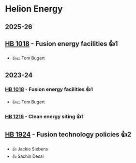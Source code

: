 # Helion Energy
## 2025-26

## [HB 1018](/bill/2025-26/hb/1018/) - Fusion energy facilities 👍1  
* 👍💵 Tom Bugert

## 2023-24

### [HB 1018](/bill/2023-24/hb/1018/) - Fusion energy facilities 👍1  
* 👍💵 Tom Bugert

### [HB 1216](/bill/2023-24/hb/1216/) - Clean energy siting 👍1  

## [HB 1924](/bill/2023-24/hb/1924/) - Fusion technology policies 👍2  
* 👍 Jackie Siebens
* 👍 Sachin Desai
